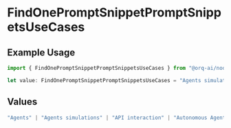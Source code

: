 # FindOnePromptSnippetPromptSnippetsUseCases

## Example Usage

```typescript
import { FindOnePromptSnippetPromptSnippetsUseCases } from "@orq-ai/node/models/operations";

let value: FindOnePromptSnippetPromptSnippetsUseCases = "Agents simulations";
```

## Values

```typescript
"Agents" | "Agents simulations" | "API interaction" | "Autonomous Agents" | "Chatbots" | "Classification" | "Code understanding" | "Code writing" | "Documents QA" | "Conversation" | "Extraction" | "Multi-modal" | "Self-checking" | "SQL" | "Summarization" | "Tagging"
```